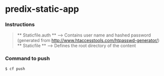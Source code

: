 # predix-static-app
### Instructions
> ** Staticfile.auth ** --> Contains user name and hashed password (generated from http://www.htaccesstools.com/htpasswd-generator/)
> ** Staticfile **     --> Defines the root directory of the content

### Command to push
```sh
$ cf push
```
